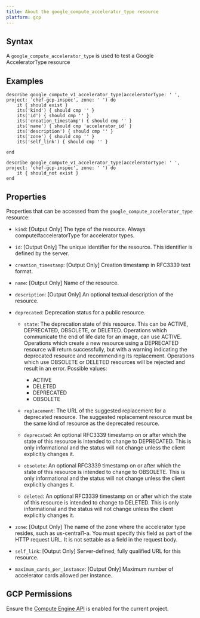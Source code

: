 ```yaml
---
title: About the google_compute_accelerator_type resource
platform: gcp
---
```


## Syntax
A `google_compute_accelerator_type` is used to test a Google AcceleratorType resource

## Examples
```
describe google_compute_v1_accelerator_type(acceleratorType: ' ', project: 'chef-gcp-inspec', zone: ' ') do
	it { should exist }
	its('kind') { should cmp '' }
	its('id') { should cmp '' }
	its('creation_timestamp') { should cmp '' }
	its('name') { should cmp 'accelerator_id' }
	its('description') { should cmp '' }
	its('zone') { should cmp '' }
	its('self_link') { should cmp '' }

end

describe google_compute_v1_accelerator_type(acceleratorType: ' ', project: 'chef-gcp-inspec', zone: ' ') do
	it { should_not exist }
end
```

## Properties
Properties that can be accessed from the `google_compute_accelerator_type` resource:


  * `kind`: [Output Only] The type of the resource. Always compute#acceleratorType for accelerator types.

  * `id`: [Output Only] The unique identifier for the resource. This identifier is defined by the server.

  * `creation_timestamp`: [Output Only] Creation timestamp in RFC3339 text format.

  * `name`: [Output Only] Name of the resource.

  * `description`: [Output Only] An optional textual description of the resource.

  * `deprecated`: Deprecation status for a public resource.

    * `state`: The deprecation state of this resource. This can be ACTIVE, DEPRECATED, OBSOLETE, or DELETED. Operations which communicate the end of life date for an image, can use ACTIVE. Operations which create a new resource using a DEPRECATED resource will return successfully, but with a warning indicating the deprecated resource and recommending its replacement. Operations which use OBSOLETE or DELETED resources will be rejected and result in an error.
    Possible values:
      * ACTIVE
      * DELETED
      * DEPRECATED
      * OBSOLETE

    * `replacement`: The URL of the suggested replacement for a deprecated resource. The suggested replacement resource must be the same kind of resource as the deprecated resource.

    * `deprecated`: An optional RFC3339 timestamp on or after which the state of this resource is intended to change to DEPRECATED. This is only informational and the status will not change unless the client explicitly changes it.

    * `obsolete`: An optional RFC3339 timestamp on or after which the state of this resource is intended to change to OBSOLETE. This is only informational and the status will not change unless the client explicitly changes it.

    * `deleted`: An optional RFC3339 timestamp on or after which the state of this resource is intended to change to DELETED. This is only informational and the status will not change unless the client explicitly changes it.

  * `zone`: [Output Only] The name of the zone where the accelerator type resides, such as us-central1-a. You must specify this field as part of the HTTP request URL. It is not settable as a field in the request body.

  * `self_link`: [Output Only] Server-defined, fully qualified URL for this resource.

  * `maximum_cards_per_instance`: [Output Only] Maximum number of accelerator cards allowed per instance.


## GCP Permissions

Ensure the [Compute Engine API](https://console.cloud.google.com/apis/library/compute.googleapis.com/) is enabled for the current project.
